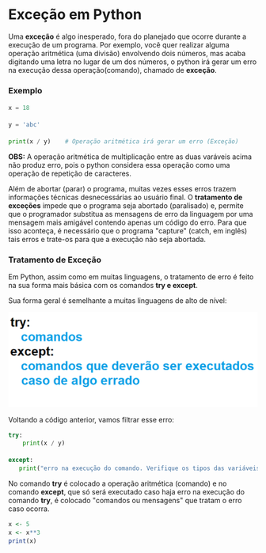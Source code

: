 # Exceção em Python

Uma **exceção** é algo inesperado, fora do planejado que ocorre durante a execução de um programa. Por exemplo, você quer realizar alguma operação aritmética (uma divisão) envolvendo dois números, 
mas acaba digitando uma letra no lugar de um dos números, o python irá gerar um erro na execução dessa operação(comando), chamado de **exceção**. 

### <b> Exemplo </b>
``` python runnable
x = 18

y = 'abc'

print(x / y)    # Operação aritmética irá gerar um erro (Exceção)

```
**OBS:** A operação aritmética de multiplicação entre as duas varáveis acima não produz erro, pois o python considera essa operação como uma operação de repetição de caracteres.

Além de abortar (parar) o programa, muitas vezes esses erros trazem informações técnicas desnecessárias ao usuário final. O **tratamento de exceções** impede que o programa seja abortado (paralisado) e,
permite que o programador substitua as mensagens de erro da linguagem por uma mensagem mais amigável contendo apenas um código do erro. 
Para que isso aconteça, é necessário que o programa "capture" (catch, em inglês) tais erros e trate-os para que a execução não seja abortada.

### <b> Tratamento de Exceção </b>

Em Python, assim como em muitas linguagens, o tratamento de erro é feito na sua forma mais básica com os comandos **try e except**.

Sua forma geral é semelhante a muitas linguagens de alto de nível:

![excecao](/imagens/try.png)

Voltando a código anterior, vamos filtrar esse erro:
``` python runnable
try:
    print(x / y)

except:    
   print("erro na execução do comando. Verifique os tipos das variáveis ou zero no denominador")

```
No comando **try** é colocado a operação aritmética (comando) e no comando **except**, que só será executado caso haja erro na execução do comando **try**, é colocado "comandos ou mensagens" que tratam o erro caso ocorra. 
``` R runnable
x <- 5
x <- x**3
print(x)
```
